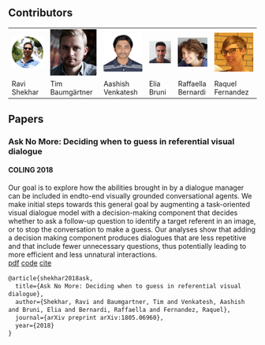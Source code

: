 ## Contributors

<table id='contributor-table'>
  <tr>
    <td>
      <img class="headshots" src='images/ravi.jpg' alt='Ravi Shekhar'>
    </td>
    <td>
      <img class="headshots" src='images/tim.jpg' alt='Tim Baumg&auml;rtner'>
    </td>
    <td>
      <img class="headshots" src='images/aashish.jpg' alt='Aashish Venkatesh'>
    </td>
    <td>
      <img class="headshots" src='images/elia.jpg' alt='Elia Bruni'>
    </td>
    <td>
      <img class="headshots" src='images/raffa.jpg' alt='Raffaella Bernardi'>
    </td>
    <td>
      <img class="headshots" src='images/raquel.jpg' alt='Raquel Fernandez'>
    </td>
  </tr>
  <tr>
    <td>
      <div class='names'>Ravi Shekhar</div>
    </td>
    <td>
      <div class='names'>Tim Baumg&auml;rtner</div>
    </td>
    <td>
      <div class='names'>Aashish Venkatesh</div>
    </td>
    <td>
      <div class='names'>Elia Bruni</div>
    </td>
    <td>
      <div class='names'>Raffaella Bernardi</div>
    </td>
    <td>
      <div class='names'>Raquel Fernandez</div>
    </td>
  </tr>
</table>

## Papers

### Ask No More: Deciding when to guess in referential visual dialogue
#### COLING 2018
Our goal is to explore how the abilities brought in by a dialogue manager can be included in endto-end
visually grounded conversational agents. We make initial steps towards this general goal
by augmenting a task-oriented visual dialogue model with a decision-making component that
decides whether to ask a follow-up question to identify a target referent in an image, or to stop
the conversation to make a guess. Our analyses show that adding a decision making component
produces dialogues that are less repetitive and that include fewer unnecessary questions, thus
potentially leading to more efficient and less unnatural interactions.  
[pdf](https://arxiv.org/abs/1805.06960) [code](https://github.com/timbmg/Ask-No-More) [cite](https://scholar.googleusercontent.com/scholar.bib?q=info:ALFJe6KKaIwJ:scholar.google.com/&output=citation&scisig=AAGBfm0AAAAAWx6dTtgn7xhHxES1SDP1x1zQp2KzyMv6&scisf=4&ct=citation&cd=-1&hl=en)


````
@article{shekhar2018ask,
  title={Ask No More: Deciding when to guess in referential visual dialogue},
  author={Shekhar, Ravi and Baumgartner, Tim and Venkatesh, Aashish and Bruni, Elia and Bernardi, Raffaella and Fernandez, Raquel},
  journal={arXiv preprint arXiv:1805.06960},
  year={2018}
}
